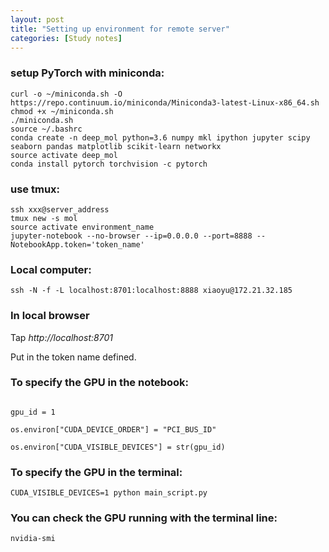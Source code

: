 ```yaml
---
layout: post
title: "Setting up environment for remote server"
categories: [Study notes]
---
```


### setup PyTorch with miniconda:
```terminal
curl -o ~/miniconda.sh -O  https://repo.continuum.io/miniconda/Miniconda3-latest-Linux-x86_64.sh
chmod +x ~/miniconda.sh
./miniconda.sh
source ~/.bashrc
conda create -n deep_mol python=3.6 numpy mkl ipython jupyter scipy seaborn pandas matplotlib scikit-learn networkx
source activate deep_mol
conda install pytorch torchvision -c pytorch
```

### use tmux:
```terminal
ssh xxx@server_address
tmux new -s mol
source activate environment_name
jupyter-notebook --no-browser --ip=0.0.0.0 --port=8888 --NotebookApp.token='token_name'
```

### Local computer:
```terminal
ssh -N -f -L localhost:8701:localhost:8888 xiaoyu@172.21.32.185
```

### In local browser
Tap *http://localhost:8701*

Put in the token name defined.

### To specify the GPU in the notebook:
```

gpu_id = 1

os.environ["CUDA_DEVICE_ORDER"] = "PCI_BUS_ID"

os.environ["CUDA_VISIBLE_DEVICES"] = str(gpu_id)
```


### To specify the GPU in the terminal:
```
CUDA_VISIBLE_DEVICES=1 python main_script.py
```


### You can check the GPU running with the terminal line:
```
nvidia-smi
```
